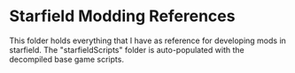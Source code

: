 # Starfield Modding References
This folder holds everything that I have as reference for developing mods in starfield. 
The "starfieldScripts" folder is auto-populated with the decompiled base game scripts.

